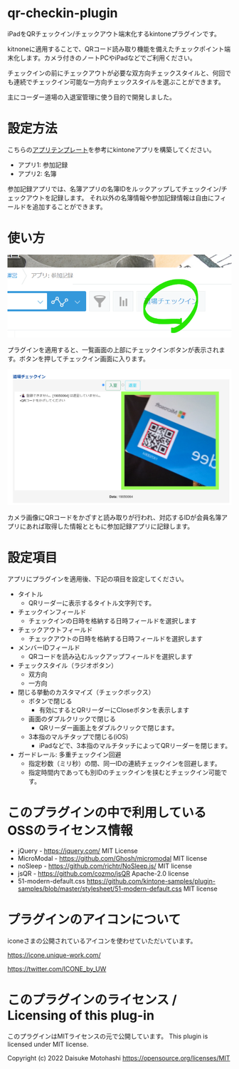 # qr-checkin-plugin

iPadをQRチェックイン/チェックアウト端末化するkintoneプラグインです。

kitnoneに適用することで、QRコード読み取り機能を備えたチェックポイント端末化します。カメラ付きのノートPCやiPadなどでご利用ください。

チェックインの前にチェックアウトが必要な双方向チェックスタイルと、何回でも連続でチェックイン可能な一方向チェックスタイルを選ぶことができます。

主にコーダー道場の入退室管理に使う目的で開発しました。

# 設定方法

こちらの[アプリテンプレート](dist/kintone_app_template_v1.zip)を参考にkintoneアプリを構築してください。

- アプリ1: 参加記録
- アプリ2: 名簿

参加記録アプリでは、名簿アプリの名簿IDをルックアップしてチェックイン/チェックアウトを記録します。
それ以外の名簿情報や参加記録情報は自由にフィールドを追加することができます。

# 使い方

![一覧画面のチェックインボタン](docs/images/01_checkin_button.png)

プラグインを適用すると、一覧画面の上部にチェックインボタンが表示されます。ボタンを押してチェックイン画面に入ります。

![チェックインダイアログ2](docs/images/02_checkin_dialog.png)

カメラ画像にQRコードをかざすと読み取りが行われ、対応するIDが会員名簿アプリにあれば取得した情報とともに参加記録アプリに記録します。

# 設定項目

アプリにプラグインを適用後、下記の項目を設定してください。

- タイトル
    - QRリーダーに表示するタイトル文字列です。
- チェックインフィールド
    - チェックインの日時を格納する日時フィールドを選択します
- チェックアウトフィールド
    - チェックアウトの日時を格納する日時フィールドを選択します
- メンバーIDフィールド
    - QRコードを読み込むルックアップフィールドを選択します
- チェックスタイル（ラジオボタン）
    - 双方向
    - 一方向
- 閉じる挙動のカスタマイズ（チェックボックス）
    - ボタンで閉じる
        - 有効にするとQRリーダーにCloseボタンを表示します
    - 画面のダブルクリックで閉じる
        - QRリーダー画面上をダブルクリックで閉じます。
    - 3本指のマルチタップで閉じる(iOS)
        - iPadなどで、3本指のマルチタッチによってQRリーダーを閉じます。
- ガードレール: 多重チェックイン回避
    - 指定秒数（ミリ秒）の間、同一IDの連続チェックインを回避します。
    - 指定時間内であっても別IDのチェックインを挟むとチェックイン可能です。

# このプラグインの中で利用しているOSSのライセンス情報

- jQuery - https://jquery.com/
    MIT License
- MicroModal    - https://github.com/Ghosh/micromodal
    MIT license
- noSleep   - https://github.com/richtr/NoSleep.js/
    MIT license
- jsQR  - https://github.com/cozmo/jsQR
    Apache-2.0 license
- 51-modern-default.css https://github.com/kintone-samples/plugin-samples/blob/master/stylesheet/51-modern-default.css
    MIT license

# プラグインのアイコンについて

iconeさまの公開されているアイコンを使わせていただいています。

https://icone.unique-work.com/

https://twitter.com/ICONE_by_UW

# このプラグインのライセンス / Licensing of this plug-in

このプラグインはMITライセンスの元で公開しています。
This plugin is licensed under MIT license.

Copyright (c) 2022 Daisuke Motohashi
https://opensource.org/licenses/MIT
